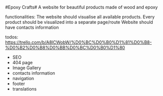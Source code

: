 #Epoxy Crafts#
A website for beautiful products made of wood and epoxy

functionalities:
The website should visualise all available products.
Every product should be visualized into a separate page/route
Website should have contacts information

todos: https://trello.com/b/A8lCWobW/%D0%BC%D0%B0%D1%81%D0%B8-%D0%B2%D0%B8%D0%BB%D0%BC%D0%B0%D1%80

- SEO
- 404 page
- Image Gallery
- contacts information
- navigation
- footer
- translations
